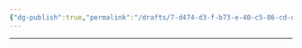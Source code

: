 ```yaml
---
{"dg-publish":true,"permalink":"/drafts/7-d474-d3-f-b73-e-40-c5-86-cd-dd-9-a9-b9-a418-e/","dgHomeLink":true,"dgPassFrontmatter":false}
---
```



---
